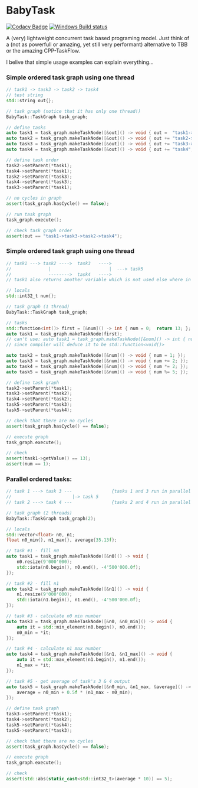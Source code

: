 # BabyTask
[![Codacy Badge](https://api.codacy.com/project/badge/Grade/60dee26081f547baa293ccf2dc7b7002)](https://www.codacy.com/app/DanIsraelMalta/BabyTask?utm_source=github.com&amp;utm_medium=referral&amp;utm_content=DanIsraelMalta/BabyTask&amp;utm_campaign=Badge_Grade)
[![Windows Build status](https://ci.appveyor.com/api/projects/status/te9bjp4yfhq7f8hq?svg=true)](https://ci.appveyor.com/project/TsungWeiHuang/cpp-taskflow)

A (very) lightweight concurrent task based programing model. Just think of a (not as powerfull or amazing, yet still very performant) alternative to TBB or the amazing CPP-TaskFlow.

I belive that simple usage examples can explain everything...

### Simple ordered task graph using one thread
```C++
// task1 -> task3 -> task2 -> task4
// test string
std::string out{};

// task graph (notice that it has only one thread!)
BabyTask::TaskGraph task_graph;

// define tasks
auto task1 = task_graph.makeTaskNode([&out]() -> void { out =  "task1->"; });
auto task2 = task_graph.makeTaskNode([&out]() -> void { out += "task2->"; });
auto task3 = task_graph.makeTaskNode([&out]() -> void { out += "task3->"; });
auto task4 = task_graph.makeTaskNode([&out]() -> void { out += "task4";   });

// define task order
task2->setParent(*task1);
task4->setParent(*task1);
task2->setParent(*task3);
task4->setParent(*task3);
task3->setParent(*task1);

// no cycles in graph
assert(task_graph.hasCycle() == false);

// run task graph
task_graph.execute();

// check task graph order
assert(out == "task1->task3->task2->task4");
```

### Simple ordered task graph using one thread
```C++
// task1 ---> task2 ---->  task3   ----> 
//              |                      |  ---> task5
//              -------->  task4   ---->
// task1 also returns another variable which is not used else where in graph

// locals
std::int32_t num{};

// task graph (1 thread)
BabyTask::TaskGraph task_graph;

// tasks
std::function<int()> first = [&num]() -> int { num = 0;  return 13; };
auto task1 = task_graph.makeTaskNode(first);
// can't use: auto task1 = task_graph.makeTaskNode([&num]() -> int { num = 0;  return 13; });
// since compiler will deduce it to be std::function<void()>

auto task2 = task_graph.makeTaskNode([&num]() -> void { num = 1; });
auto task3 = task_graph.makeTaskNode([&num]() -> void { num += 2; });
auto task4 = task_graph.makeTaskNode([&num]() -> void { num *= 2; });
auto task5 = task_graph.makeTaskNode([&num]() -> void { num %= 5; });

// define task graph
task2->setParent(*task1);
task3->setParent(*task2);
task4->setParent(*task2);
task5->setParent(*task3);
task5->setParent(*task4);

// check that there are no cycles
assert(task_graph.hasCycle() == false);

// execute graph
task_graph.execute();

// check
assert(task1->getValue() == 13);
assert(num == 1);
```

### Parallel ordered tasks:
```C++
// task 1 ---> task 3 ---               {tasks 1 and 3 run in parallel to tasks 2 and 4; but in a given order}
//                       |-> task 5
// task 2 ---> task 4 ---               {tasks 2 and 4 run in parallel to tasks 1 and 3; but in a given order}

// task graph (2 threads)
BabyTask::TaskGraph task_graph(2);

// locals
std::vector<float> n0, n1;
float n0_min{}, n1_max{}, average{35.13f};

// task #1 - fill n0
auto task1 = task_graph.makeTaskNode([&n0]() -> void {
    n0.resize(9'000'000);
    std::iota(n0.begin(), n0.end(), -4'500'000.0f);
});

// task #2 - fill n1
auto task2 = task_graph.makeTaskNode([&n1]() -> void {
    n1.resize(9'000'000);
    std::iota(n1.begin(), n1.end(), -4'500'000.0f);
});

// task #3 - calculate n0 min number
auto task3 = task_graph.makeTaskNode([&n0, &n0_min]() -> void {
    auto it = std::min_element(n0.begin(), n0.end());
    n0_min = *it;
});

// task #4 - calculate n1 max number
auto task4 = task_graph.makeTaskNode([&n1, &n1_max]() -> void {
    auto it = std::max_element(n1.begin(), n1.end());
    n1_max = *it;
});

// task #5 - get average of task's 3 & 4 output
auto task5 = task_graph.makeTaskNode([&n0_min, &n1_max, &average]() -> void {
    average = n0_min + 0.5f * (n1_max - n0_min);
});

// define task graph
task3->setParent(*task1);
task4->setParent(*task2);
task5->setParent(*task4);
task5->setParent(*task3);

// check that there are no cycles
assert(task_graph.hasCycle() == false);

// execute graph
task_graph.execute();

// check
assert(std::abs(static_cast<std::int32_t>(average * 10)) == 5);
```

